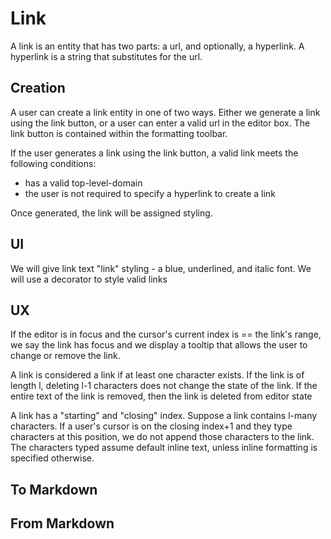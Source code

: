 # Link

A link is an entity that has two parts: a url, and optionally, a hyperlink.
A hyperlink is a string that substitutes for the url.

## Creation

A user can create a link entity in one of two ways. Either we generate a link using the link button, or a user can enter a valid url in the editor box. The link button is contained within the formatting toolbar.

If the user generates a link using the link button, a valid link meets the following conditions:

- has a valid top-level-domain
- the user is not required to specify a hyperlink to create a link

Once generated, the link will be assigned styling.

## UI

We will give link text "link" styling - a blue, underlined, and italic font.
We will use a decorator to style valid links

## UX

If the editor is in focus and the cursor's current index is == the link's range, we say the link has focus and we display a tooltip that allows the user to change or remove the link.

A link is considered a link if at least one character exists. If the link is of length l, deleting l-1 characters does not change the state of the link. If the entire text of the link is removed, then the link is deleted from editor state

A link has a "starting" and "closing" index. Suppose a link contains l-many characters. If a user's cursor is on the closing index+1 and they type characters at this position, we do not append those characters to the link. The characters typed assume default inline text, unless inline formatting is specified otherwise.

## To Markdown

## From Markdown
